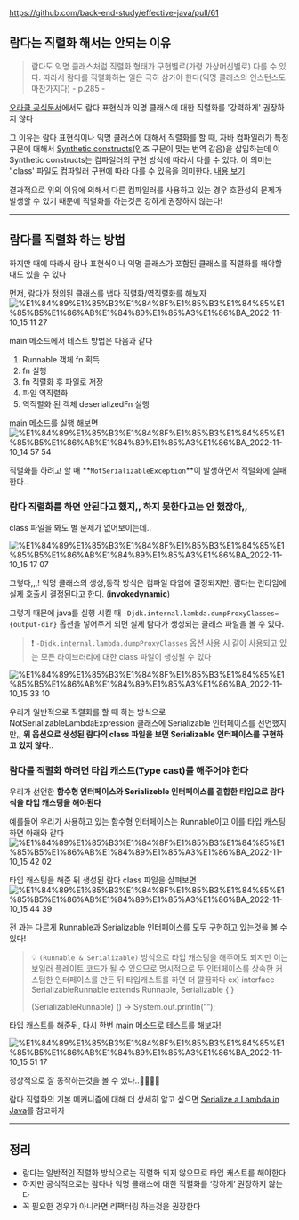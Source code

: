 https://github.com/back-end-study/effective-java/pull/61

## 람다는 직렬화 해서는 안되는 이유

> 람다도 익명 클래스처럼 직렬화 형태가 구현별로(가령 가상머신별로) 다를 수 있다. 따라서 람다를 직렬화하는 일은 극히 삼가야 한다(익명 클래스의 인스턴스도 마찬가지다)  - p.285 -
>

[오라클 공식문서](https://docs.oracle.com/javase/tutorial/java/javaOO/lambdaexpressions.html#serialization)에서도 람다 표현식과 익명 클래스에 대한 직렬화를 '강력하게' 권장하지 않다

그 이유는 람다 표현식이나 익명 클래스에 대해서 직렬화를 할 때, 자바 컴파일러가 특정 구문에 대해서 [Synthetic constructs](https://www.baeldung.com/java-synthetic)(인조 구문이 맞는 번역 같음)을 삽입하는데 이 Synthetic constructs는 컴파일러의 구현 방식에 따라서 다를 수 있다.
이 의미는 '.class' 파일도 컴파일러 구현에 따라 다를 수 있음을 의미한다. [내용 보기](https://docs.oracle.com/javase/tutorial/java/javaOO/nested.html#serialization)

결과적으로 위의 이유에 의해서 다른 컴파일러를 사용하고 있는 경우 호환성의 문제가 발생할 수 있기 때문에 직렬화를 하는것은 강하게 권장하지 않는다!

---

## 람다를 직렬화 하는 방법

하지만 때에 따라서 람나 표현식이나 익명 클래스가 포함된 클래스를 직렬화를 해야할 때도 있을 수 있다

먼저, 람다가 정의된 클래스를 냅다 직렬화/역직렬화를 해보자
![%E1%84%89%E1%85%B3%E1%84%8F%E1%85%B3%E1%84%85%E1%85%B5%E1%86%AB%E1%84%89%E1%85%A3%E1%86%BA_2022-11-10_15 11 27](https://user-images.githubusercontent.com/68587990/201023365-a8dfed5b-9bb4-4c03-a38e-fe8960f4bb88.png)


main 메소드에서 테스트 방법은 다음과 같다

1. Runnable 객체 fn 획득
2. fn 실행
3. fn 직렬화 후 파일로 저장
4. 파일 역직렬화
5. 역직렬화 된 객체 deserializedFn 실행

main 메소드를 실행 해보면
![%E1%84%89%E1%85%B3%E1%84%8F%E1%85%B3%E1%84%85%E1%85%B5%E1%86%AB%E1%84%89%E1%85%A3%E1%86%BA_2022-11-10_14 57 54](https://user-images.githubusercontent.com/68587990/201023435-9da02cc7-10f7-4d58-8e24-52a7c675f4d8.png)


직렬화를 하려고 할 때 **`NotSerializableException`**이 발생하면서 직렬화에 실패한다..

### 람다 직렬화를 하면 안된다고 했지,, 하지 못한다고는 안 했잖아,,

class 파일을 봐도 별 문제가 없어보이는데..

![%E1%84%89%E1%85%B3%E1%84%8F%E1%85%B3%E1%84%85%E1%85%B5%E1%86%AB%E1%84%89%E1%85%A3%E1%86%BA_2022-11-10_15 17 07](https://user-images.githubusercontent.com/68587990/201023485-a8b4cd5d-ff2a-4be3-81ff-f2d0cf62ce0c.png)


그렇다,,,! 익명 클래스의 생성,동작 방식은 컴파일 타임에 결정되지만, 람다는 런타임에 실제 호출시 결정된다고 한다. (**invokedynamic**)

그렇기 때문에 java를 실행 시킬 때 `-Djdk.internal.lambda.dumpProxyClasses={output-dir}` 옵션을 넣어주게 되면 실제 람다가 생성되는 클래스 파일을 볼 수 있다.

> ❗ `-Djdk.internal.lambda.dumpProxyClasses` 옵션 사용 시 같이 사용되고 있는 모든 라이브러리에 대한 class 파일이 생성될 수 있다
>

![%E1%84%89%E1%85%B3%E1%84%8F%E1%85%B3%E1%84%85%E1%85%B5%E1%86%AB%E1%84%89%E1%85%A3%E1%86%BA_2022-11-10_15 33 10](https://user-images.githubusercontent.com/68587990/201023638-1539acbf-7eb4-4e9c-8157-22a40357aebb.png)


우리가 일반적으로 직렬화를 할 때 하는 방식으로 NotSerializableLambdaExpression 클래스에 Serializable 인터페이스를 선언했지만,, **위 옵션으로 생성된 람다의 class 파일을 보면 Serializable 인터페이스를 구현하고 있지 않다**..

### 람다를 직렬화 하려면 타입 캐스트(Type cast)를 해주어야 한다

우리가 선언한 **함수형 인터페이스와 Serializeble 인터페이스를 결합한 타입으로 람다식을 타입 캐스팅을 해야된다**

예를들어 우리가 사용하고 있는 함수형 인터페이스는 Runnable이고 이를 타입 캐스팅하면 아래와 같다
![%E1%84%89%E1%85%B3%E1%84%8F%E1%85%B3%E1%84%85%E1%85%B5%E1%86%AB%E1%84%89%E1%85%A3%E1%86%BA_2022-11-10_15 42 02](https://user-images.githubusercontent.com/68587990/201023704-19370f26-9119-4e15-ad96-2934ee4710ab.png)



타입 캐스팅을 해준 뒤 생성된 람다 class 파일을 살펴보면
![%E1%84%89%E1%85%B3%E1%84%8F%E1%85%B3%E1%84%85%E1%85%B5%E1%86%AB%E1%84%89%E1%85%A3%E1%86%BA_2022-11-10_15 44 39](https://user-images.githubusercontent.com/68587990/201023743-e1b368d6-c0f6-42f9-a431-7663623d292b.png)



전 과는 다르게 Runnable과 Serializable 인터페이스를 모두 구현하고 있는것을 볼 수 있다!

>
> 💡 `(Runnable & Serializable)` 방식으로 타입 캐스팅을 해주어도 되지만 이는 보일러 플레이트 코드가 될 수 있으므로
> 명시적으로 두 인터페이스를  상속한 커스텀한 인터페이스를 만든 뒤 타입캐스트를 하면 더 깔끔하다
> ex)
> interface SerializableRunnable extends Runnable, Serializable { }
>
> (SerializableRunnable) () → System.out.println(””);

타입 캐스트를 해준뒤, 다시 한번 main 메소드로 테스트를 해보자!

![%E1%84%89%E1%85%B3%E1%84%8F%E1%85%B3%E1%84%85%E1%85%B5%E1%86%AB%E1%84%89%E1%85%A3%E1%86%BA_2022-11-10_15 51 17](https://user-images.githubusercontent.com/68587990/201024007-43ad1e5f-dae1-4ab8-9b93-de67cf46c7d0.png)


정상적으로 잘 동작하는것을 볼 수 있다..👏🏻👏🏻

람다 직렬화의 기본 메커니즘에 대해 더 상세히 알고 싶으면 [Serialize a Lambda in Java](https://www.baeldung.com/java-serialize-lambda)를 참고하자

---

## 정리

- 람다는 일반적인 직렬화 방식으로는 직렬화 되지 않으므로 타입 캐스트를 해야한다
- 하지만 공식적으로는 람다나 익명 클래스에 대한 직렬화를 ‘강하게’ 권장하지 않는다
- 꼭 필요한 경우가 아니라면 리팩터링 하는것을 권장한다